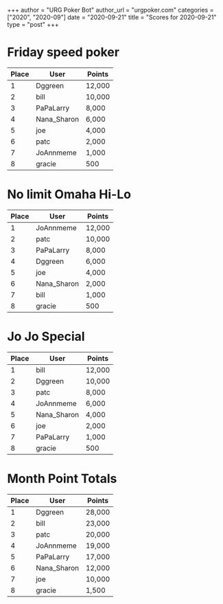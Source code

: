 +++
author = "URG Poker Bot"
author_url = "urgpoker.com"
categories = ["2020", "2020-09"]
date = "2020-09-21"
title = "Scores for 2020-09-21"
type = "post"
+++
# Friday speed poker

| Place | User | Points |
|-------|------|--------|
| 1 | Dggreen | 12,000 |
| 2 | bill | 10,000 |
| 3 | PaPaLarry | 8,000 |
| 4 | Nana_Sharon | 6,000 |
| 5 | joe | 4,000 |
| 6 | patc | 2,000 |
| 7 | JoAnnmeme | 1,000 |
| 8 | gracie | 500 |

# No limit Omaha Hi-Lo

| Place | User | Points |
|-------|------|--------|
| 1 | JoAnnmeme | 12,000 |
| 2 | patc | 10,000 |
| 3 | PaPaLarry | 8,000 |
| 4 | Dggreen | 6,000 |
| 5 | joe | 4,000 |
| 6 | Nana_Sharon | 2,000 |
| 7 | bill | 1,000 |
| 8 | gracie | 500 |

# Jo Jo Special

| Place | User | Points |
|-------|------|--------|
| 1 | bill | 12,000 |
| 2 | Dggreen | 10,000 |
| 3 | patc | 8,000 |
| 4 | JoAnnmeme | 6,000 |
| 5 | Nana_Sharon | 4,000 |
| 6 | joe | 2,000 |
| 7 | PaPaLarry | 1,000 |
| 8 | gracie | 500 |

# Month Point Totals

| Place | User | Points |
|-------|------|--------|
| 1 | Dggreen | 28,000 |
| 2 | bill | 23,000 |
| 3 | patc | 20,000 |
| 4 | JoAnnmeme | 19,000 |
| 5 | PaPaLarry | 17,000 |
| 6 | Nana_Sharon | 12,000 |
| 7 | joe | 10,000 |
| 8 | gracie | 1,500 |
